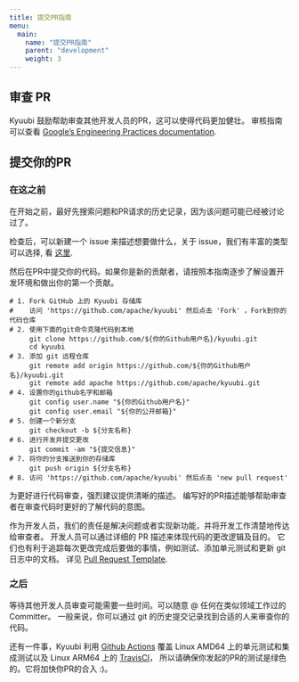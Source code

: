 ```yaml
---
title: 提交PR指南
menu:
  main:
    name: "提交PR指南"
    parent: "development"
    weight: 3
---
```

<!---
  Licensed under the Apache License, Version 2.0 (the "License");
  you may not use this file except in compliance with the License.
  You may obtain a copy of the License at

   http://www.apache.org/licenses/LICENSE-2.0

  Unless required by applicable law or agreed to in writing, software
  distributed under the License is distributed on an "AS IS" BASIS,
  WITHOUT WARRANTIES OR CONDITIONS OF ANY KIND, either express or implied.
  See the License for the specific language governing permissions and
  limitations under the License. See accompanying LICENSE file.
-->

## 审查 PR

Kyuubi 鼓励帮助审查其他开发人员的PR，这可以使得代码更加健壮。
审核指南可以查看 [Google’s Engineering Practices documentation](https://google.github.io/eng-practices/review/).

## 提交你的PR

### 在这之前

在开始之前，最好先搜索问题和PR请求的历史记录，因为该问题可能已经被讨论过了。

检查后，可以新建一个 issue 来描述想要做什么，关于 issue，我们有丰富的类型可以选择, 看 [这里](https://github.com/apache/kyuubi/issues/new/choose).

然后在PR中提交你的代码。如果你是新的贡献者，请按照本指南逐步了解设置开发环境和做出你的第一个贡献。

```shell
# 1. Fork GitHub 上的 Kyuubi 存储库
#    访问 'https://github.com/apache/kyuubi' 然后点击 'Fork' ，Fork到你的代码仓库
# 2. 使用下面的git命令克隆代码到本地
     git clone https://github.com/${你的Github用户名}/kyuubi.git
     cd kyuubi
# 3. 添加 git 远程仓库
     git remote add origin https://github.com/${你的Github用户名}/kyuubi.git
     git remote add apache https://github.com/apache/kyuubi.git
# 4. 设置你的github名字和邮箱
     git config user.name "${你的Github用户名}"
     git config user.email "${你的公开邮箱}"
# 5. 创建一个新分支
     git checkout -b ${分支名称}
# 6. 进行开发并提交更改
     git commit -am "${提交信息}"
# 7. 将你的分支推送到你的存储库
     git push origin ${分支名称}
# 8. 访问 'https://github.com/apache/kyuubi' 然后点击 'new pull request' 
```

为更好进行代码审查，强烈建议提供清晰的描述。
编写好的PR描述能够帮助审查者在审查代码时更好的了解代码的意图。

作为开发人员，我们的责任是解决问题或者实现新功能，并将开发工作清楚地传达给审查者。
开发人员可以通过详细的 PR 描述来体现代码的更改逻辑及目的。
它们也有利于追踪每次更改完成后要做的事情，例如测试、添加单元测试和更新 git 日志中的文档。
详见 [Pull Request Template](https://github.com/apache/kyuubi/blob/master/.github/PULL_REQUEST_TEMPLATE).

### 之后

等待其他开发人员审查可能需要一些时间。可以随意 @ 任何在类似领域工作过的 Committer。
一般来说，你可以通过 git 的历史提交记录找到合适的人来审查你的代码。

还有一件事，Kyuubi 利用 [Github Actions](https://github.com/apache/kyuubi/actions)
覆盖 Linux AMD64 上的单元测试和集成测试以及 Linux ARM64 上的 [TravisCI](https://app.travis-ci.com/github/apache/kyuubi)，
所以请确保你发起的PR的测试是绿色的。它将加快你PR的合入 :)。
